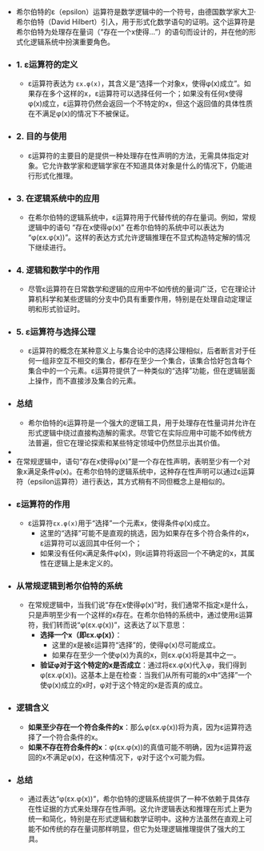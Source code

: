 - 希尔伯特的ε（epsilon）运算符是数学逻辑中的一个符号，由德国数学家大卫·希尔伯特（David Hilbert）引入，用于形式化数学语句的证明。这个运算符是希尔伯特为处理存在量词（“存在一个x使得…”）的语句而设计的，并在他的形式化逻辑系统中扮演重要角色。
- ### 1. ε运算符的定义
	- ε运算符表达为 `εx.φ(x)`，其含义是“选择一个对象x，使得φ(x)成立”。如果存在多个这样的x，ε运算符可以选择任何一个；如果没有任何x使得φ(x)成立，ε运算符仍然会返回一个不特定的x，但这个返回值的具体性质在不满足φ(x)的情况下不被保证。
- ### 2. 目的与使用
	- ε运算符的主要目的是提供一种处理存在性声明的方法，无需具体指定对象。它允许数学家和逻辑学家在不知道具体对象是什么的情况下，仍能进行形式化推理。
- ### 3. 在逻辑系统中的应用
	- 在希尔伯特的逻辑系统中，ε运算符用于代替传统的存在量词。例如，常规逻辑中的语句 “存在x使得φ(x)” 在希尔伯特的系统中可以表达为 “φ(εx.φ(x))”。这样的表达方式允许逻辑推理在不显式构造特定解的情况下继续进行。
- ### 4. 逻辑和数学中的作用
	- 尽管ε运算符在日常数学和逻辑的应用中不如传统的量词广泛，它在理论计算机科学和某些逻辑的分支中仍具有重要作用，特别是在处理自动定理证明和形式验证时。
- ### 5. ε运算符与选择公理
	- ε运算符的概念在某种意义上与集合论中的选择公理相似，后者断言对于任何一组非空互不相交的集合，都存在至少一个集合，该集合恰好包含每个集合中的一个元素。ε运算符提供了一种类似的“选择”功能，但在逻辑层面上操作，而不直接涉及集合的元素。
- ### 总结
	- 希尔伯特的ε运算符是一个强大的逻辑工具，用于处理存在性量词并允许在形式逻辑中绕过直接构造解的需求。尽管它在实际应用中可能不如传统方法普遍，但它在理论探索和某些特定领域中仍然显示出其价值。
-
- 在常规逻辑中，语句“存在x使得φ(x)”是一个存在性声明，表明至少有一个对象x满足条件φ(x)。在希尔伯特的逻辑系统中，这种存在性声明可以通过ε运算符（epsilon运算符）进行表达，其方式稍有不同但概念上是相似的。
- ### ε运算符的作用
	- ε运算符`εx.φ(x)`用于“选择”一个元素x，使得条件φ(x)成立。
		- 这里的“选择”可能不是直观的挑选，因为如果存在多个符合条件的x，ε运算符可以返回其中任何一个；
		- 如果没有任何x满足条件φ(x)，则ε运算符将返回一个不确定的x，其属性在逻辑上是未定义的。
- ### 从常规逻辑到希尔伯特的系统
	- 在常规逻辑中，当我们说“存在x使得φ(x)”时，我们通常不指定x是什么，只是声明至少有一个这样的x存在。在希尔伯特的系统中，通过使用ε运算符，我们转而说“φ(εx.φ(x))”，这表达了以下意思：
		- **选择一个x（即εx.φ(x)）**：
			- 这里的x是被ε运算符“选择”的，使得φ(x)尽可能成立。
			- 如果存在至少一个使φ(x)为真的x，则εx.φ(x)将是其中之一。
		- **验证φ对于这个特定的x是否成立**：通过将εx.φ(x)代入φ，我们得到φ(εx.φ(x))。这基本上是在检查：当我们从所有可能的x中“选择”一个使φ(x)成立的x时，φ对于这个特定的x是否真的成立。
- ### 逻辑含义
	- **如果至少存在一个符合条件的x**：那么φ(εx.φ(x))将为真，因为ε运算符选择了一个符合条件的x。
	- **如果不存在符合条件的x**：φ(εx.φ(x))的真值可能不明确，因为ε运算符返回的x不满足φ(x)，在这种情况下，φ对于这个x可能为假。
- ### 总结
	- 通过表达“φ(εx.φ(x))”，希尔伯特的逻辑系统提供了一种不依赖于具体存在性证据的方式来处理存在性声明。这允许逻辑表达和推理在形式上更为统一和简化，特别是在形式逻辑和数学证明中。这种方法虽然在直观上可能不如传统的存在量词那样明显，但它为处理逻辑推理提供了强大的工具。